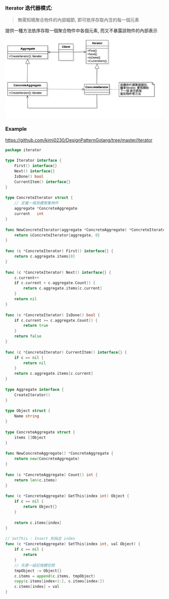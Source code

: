 ### Iterator 迭代器模式:
> 無需知曉聚合物件的內部細節, 即可依序存取內含的每一個元素

提供一種方法依序存取一個聚合物件中各個元素, 而又不暴露該物件的內部表示

![UML](https://github.com/kimi0230/DesignPatternGolang/blob/master/UML/Iterator.png?raw=true)

### Example
https://github.com/kimi0230/DesignPatternGolang/tree/master/Iterator 

```go
package iterator

type Iterator interface {
	First() interface{}
	Next() interface{}
	IsDone() bool
	CurrentItem() interface{}
}

type ConcreteIterator struct {
	// 定義一個具體聚集物件
	aggregate *ConcreteAggregate
	current   int
}

func NewConcreteIterator(aggregate *ConcreteAggregate) *ConcreteIterator {
	return &ConcreteIterator{aggregate, 0}
}

func (c *ConcreteIterator) First() interface{} {
	return c.aggregate.items[0]
}

func (c *ConcreteIterator) Next() interface{} {
	c.current++
	if c.current < c.aggregate.Count() {
		return c.aggregate.items[c.current]
	}
	return nil
}

func (c *ConcreteIterator) IsDone() bool {
	if c.current >= c.aggregate.Count() {
		return true
	}
	return false
}

func (c *ConcreteIterator) CurrentItem() interface{} {
	if c == nil {
		return nil
	}
	return c.aggregate.items[c.current]
}

type Aggregate interface {
	CreateIterator()
}

type Object struct {
	Name string
}

type ConcreteAggregate struct {
	items []Object
}

func NewConcreteAggregate() *ConcreteAggregate {
	return new(ConcreteAggregate)
}

func (c *ConcreteAggregate) Count() int {
	return len(c.items)
}

func (c *ConcreteAggregate) GetThis(index int) Object {
	if c == nil {
		return Object{}
	}

	return c.items[index]
}

// SetThis : Insert 到指定 index
func (c *ConcreteAggregate) SetThis(index int, val Object) {
	if c == nil {
		return
	}
	// 先要一組記憶體空間
	tmpObject := Object{}
	c.items = append(c.items, tmpObject)
	copy(c.items[index+1:], c.items[index:])
	c.items[index] = val
}

```